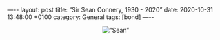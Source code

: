 —--
layout:   post
title:    “Sir Sean Connery, 1930 - 2020”
date:     2020-10-31 13:48:00 +0100
category: General
tags:     [bond]
—--

<center>
	<img src=“/images/2020/10/sean-connery.png” alt=“Sean” class=“image-single” />
</center>